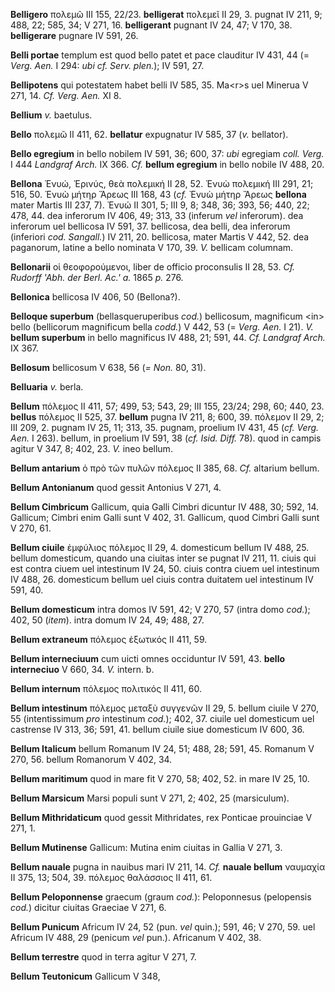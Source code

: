 **Belligero** πολεμῶ III 155, 22/23. **belligerat** πολεμεῖ II 29, 3.
pugnat IV 211, 9; 488, 22; 585, 34; V 271, 16. **belligerant** pugnant
IV 24, 47; V 170, 38. **belligerare** pugnare IV 591, 26.

**Belli portae** templum est quod bello patet et pace clauditur IV 431,
44 (= *Verg. Aen.* I 294: *ubi cf. Serv. plen.*); IV 591, 27.

**Bellipotens** qui potestatem habet belli IV 585, 35. Ma\<r\>s uel
Minerua V 271, 14. *Cf. Verg. Aen.* XI 8.

**Bellium** *v.* baetulus.

**Bello** πολεμῶ II 411, 62. **bellatur** expugnatur IV 585, 37 (*v.*
bellator).

**Bello egregium** in bello nobilem IV 591, 36; 600, 37: *ubi* egregiam
*coll. Verg.* I 444 *Landgraf Arch.* IX 366. *Cf.* **bellum egregium**
in bello nobile IV 488, 20.

**Bellona** Ἐνυώ, Ἑρινύς, θεὰ πολεμική II 28, 52. Ἐνυὼ πολεμική III 291,
21; 516, 50. Ἐνυὼ μήτηρ Ἄρεως III 168, 43 (*cf.* Ἐνυὼ μήτηρ Ἄρεως
**bellona** mater Martis III 237, 7). Ἐνυώ II 301, 5; III 9, 8; 348, 36;
393, 56; 440, 22; 478, 44. dea inferorum IV 406, 49; 313, 33 (inferum
*vel* inferorum). dea inferorum uel bellicosa IV 591, 37. bellicosa, dea
belli, dea inferorum (inferiori *cod. Sangall.*) IV 211, 20. bellicosa,
mater Martis V 442, 52. dea paganorum, latine a bello nominata V 170,
39. *V.* bellicam columnam.

**Bellonarii** οἱ θεοφορούμενοι, liber de officio proconsulis II 28, 53.
*Cf. Rudorff 'Abh. der Berl. Ac.' a.* 1865 *p.* 276.

**Bellonica** bellicosa IV 406, 50 (Bellona?).

**Belloque superbum** (bellasqueruperibus *cod.*) bellicosum, magnificum
\<in\> bello (bellicorum magnificum bella *codd.*) V 442, 53 (= *Verg.*
*Aen.* I 21). *V.* **bellum superbum** in bello magnificus IV 488, 21;
591, 44. *Cf. Landgraf Arch.* IX 367.

**Bellosum** bellicosum V 638, 56 (*= Non.* 80, 31).

**Belluaria** *v.* berla.

**Bellum** πόλεμος II 411, 57; 499, 53; 543, 29; III 155, 23/24; 298,
60; 440, 23. **bellus** πόλεμος II 525, 37. **bellum** pugna IV 211, 8;
600, 39. πόλεμον II 29, 2; III 209, 2. pugnam IV 25, 11; 313, 35.
pugnam, proelium IV 431, 45 (*cf. Verg. Aen.* I 263). bellum, in
proelium IV 591, 38 (*cf. Isid. Diff.* 78). quod in campis agitur V 347,
8; 402, 23. *V.* ineo bellum.

**Bellum antarium** ὁ πρὸ τῶν πυλῶν πόλεμος II 385, 68. *Cf.* altarium
bellum.

**Bellum Antonianum** quod gessit Antonius V 271, 4.

**Bellum Cimbricum** Gallicum, quia Galli Cimbri dicuntur IV 488, 30;
592, 14. Gallicum; Cimbri enim Galli sunt V 402, 31. Gallicum, quod
Cimbri Galli sunt V 270, 61.

**Bellum ciuile** ἐμφύλιος πόλεμος II 29, 4. domesticum bellum IV 488,
25. bellum domesticum, quando una ciuitas inter se pugnat IV 211, 11.
ciuis qui est contra ciuem uel intestinum IV 24, 50. ciuis contra ciuem
uel intestinum IV 488, 26. domesticum bellum uel ciuis contra duitatem
uel intestinum IV 591, 40.

**Bellum domesticum** intra domos IV 591, 42; V 270, 57 (intra domo
*cod.*); 402, 50 (*item*). intra domum IV 24, 49; 488, 27.

**Bellum extraneum** πόλεμος ἐξωτικός II 411, 59.

**Bellum interneciuum** cum uicti omnes occiduntur IV 591, 43. **bello
interneciuo** V 660, 34. *V.* intern. b.

**Bellum internum** πόλεμος πολιτικός II 411, 60.

**Bellum intestinum** πόλεμος μεταξὺ συγγενῶν II 29, 5. bellum ciuile V
270, 55 (intentissimum *pro* intestinum *cod.*); 402, 37. ciuile uel
domesticum uel castrense IV 313, 36; 591, 41. bellum ciuile siue
domesticum IV 600, 36.

**Bellum Italicum** bellum Romanum IV 24, 51; 488, 28; 591, 45. Romanum
V 270, 56. bellum Romanorum V 402, 34.

**Bellum maritimum** quod in mare fit V 270, 58; 402, 52. in mare IV 25,
10.

**Bellum Marsicum** Marsi populi sunt V 271, 2; 402, 25 (marsiculum).

**Bellum Mithridaticum** quod gessit Mithridates, rex Ponticae
prouinciae V 271, 1.

**Bellum Mutinense** Gallicum: Mutina enim ciuitas in Gallia V 271, 3.

**Bellum nauale** pugna in nauibus mari IV 211, 14. *Cf.* **nauale
bellum** ναυμαχία II 375, 13; 504, 39. πόλεμος θαλάσσιος II 411, 61.

**Bellum Peloponnense** graecum (graum *cod.*): Peloponnesus (pelopensis
*cod.*) dicitur ciuitas Graeciae V 271, 6.

**Bellum Punicum** Africum IV 24, 52 (pun. *vel* quin.); 591, 46; V 270,
59. uel Africum IV 488, 29 (penicum *vel* pun.). Africanum V 402, 38.

**Bellum terrestre** quod in terra agitur V 271, 7.

**Bellum Teutonicum** Gallicum V 348,
